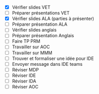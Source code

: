 
- [x] Vérifier slides VET
- [ ] Préparer présentations VET
- [x] Vérifier slides ALA (parties à présenter)
- [ ] Préparer présentation ALA
- [ ] Vérifier slides anglais
- [ ] Préparer présentation Anglais
- [ ] Faire TP PRM
- [ ] Travailler sur AOC
- [ ] Travailler sur MMM
- [ ] Trouver et formaliser une idée pour IDE
- [ ] Envoyer message dans IDE teams
- [ ] Réviser MDP
- [ ] Réviser IDE
- [ ] Réviser IDA
- [ ] Réviser AOC